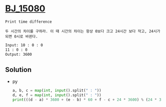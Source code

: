 # [BJ_15080](https://acmicpc.net/problem/15080)

```en
Print time difference
```

```kr
두 시간의 차이를 구하라. 이 때 시간의 차이는 항상 0보다 크고 24시간 보다 작고, 24시가 되면 0시로 바뀐다.
```

```txt
Input: 10 : 0 : 0
11 : 0 : 0
Output: 3600
```

## Solution

* py

  ```py
  a, b, c = map(int, input().split(" : "))
  d, e, f = map(int, input().split(" : "))
  print(((d - a) * 3600 + (e - b) * 60 + f - c + 24 * 3600) % (24 * 3600))
  ```
